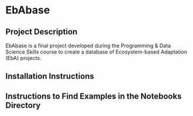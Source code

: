 # EbAbase

## Project Description
EbAbase is a final project developed during the Programming & Data Science Skills course to create a database of Ecosystem-based Adaptation (EbA) projects.

## Installation Instructions

## Instructions to Find Examples in the Notebooks Directory
